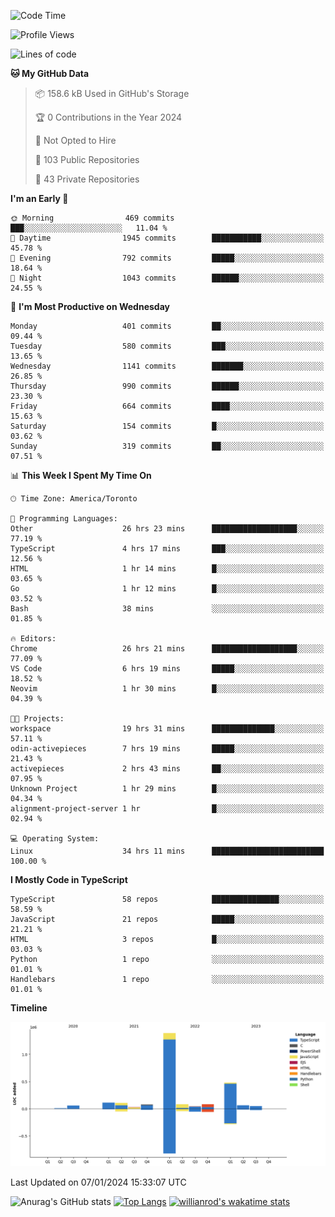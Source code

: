<!--START_SECTION:waka-->
![Code Time](http://img.shields.io/badge/Code%20Time-1%2C044%20hrs%2010%20mins-blue)

![Profile Views](http://img.shields.io/badge/Profile%20Views-0-blue)

![Lines of code](https://img.shields.io/badge/From%20Hello%20World%20I%27ve%20Written-2.6%20million%20lines%20of%20code-blue)

**🐱 My GitHub Data** 

> 📦 158.6 kB Used in GitHub's Storage 
 > 
> 🏆 0 Contributions in the Year 2024
 > 
> 🚫 Not Opted to Hire
 > 
> 📜 103 Public Repositories 
 > 
> 🔑 43 Private Repositories 
 > 
**I'm an Early 🐤** 

```text
🌞 Morning                469 commits         ███░░░░░░░░░░░░░░░░░░░░░░   11.04 % 
🌆 Daytime                1945 commits        ███████████░░░░░░░░░░░░░░   45.78 % 
🌃 Evening                792 commits         █████░░░░░░░░░░░░░░░░░░░░   18.64 % 
🌙 Night                  1043 commits        ██████░░░░░░░░░░░░░░░░░░░   24.55 % 
```
📅 **I'm Most Productive on Wednesday** 

```text
Monday                   401 commits         ██░░░░░░░░░░░░░░░░░░░░░░░   09.44 % 
Tuesday                  580 commits         ███░░░░░░░░░░░░░░░░░░░░░░   13.65 % 
Wednesday                1141 commits        ███████░░░░░░░░░░░░░░░░░░   26.85 % 
Thursday                 990 commits         ██████░░░░░░░░░░░░░░░░░░░   23.30 % 
Friday                   664 commits         ████░░░░░░░░░░░░░░░░░░░░░   15.63 % 
Saturday                 154 commits         █░░░░░░░░░░░░░░░░░░░░░░░░   03.62 % 
Sunday                   319 commits         ██░░░░░░░░░░░░░░░░░░░░░░░   07.51 % 
```


📊 **This Week I Spent My Time On** 

```text
🕑︎ Time Zone: America/Toronto

💬 Programming Languages: 
Other                    26 hrs 23 mins      ███████████████████░░░░░░   77.19 % 
TypeScript               4 hrs 17 mins       ███░░░░░░░░░░░░░░░░░░░░░░   12.56 % 
HTML                     1 hr 14 mins        █░░░░░░░░░░░░░░░░░░░░░░░░   03.65 % 
Go                       1 hr 12 mins        █░░░░░░░░░░░░░░░░░░░░░░░░   03.52 % 
Bash                     38 mins             ░░░░░░░░░░░░░░░░░░░░░░░░░   01.85 % 

🔥 Editors: 
Chrome                   26 hrs 21 mins      ███████████████████░░░░░░   77.09 % 
VS Code                  6 hrs 19 mins       █████░░░░░░░░░░░░░░░░░░░░   18.52 % 
Neovim                   1 hr 30 mins        █░░░░░░░░░░░░░░░░░░░░░░░░   04.39 % 

🐱‍💻 Projects: 
workspace                19 hrs 31 mins      ██████████████░░░░░░░░░░░   57.11 % 
odin-activepieces        7 hrs 19 mins       █████░░░░░░░░░░░░░░░░░░░░   21.43 % 
activepieces             2 hrs 43 mins       ██░░░░░░░░░░░░░░░░░░░░░░░   07.95 % 
Unknown Project          1 hr 29 mins        █░░░░░░░░░░░░░░░░░░░░░░░░   04.34 % 
alignment-project-server 1 hr                █░░░░░░░░░░░░░░░░░░░░░░░░   02.94 % 

💻 Operating System: 
Linux                    34 hrs 11 mins      █████████████████████████   100.00 % 
```

**I Mostly Code in TypeScript** 

```text
TypeScript               58 repos            ███████████████░░░░░░░░░░   58.59 % 
JavaScript               21 repos            █████░░░░░░░░░░░░░░░░░░░░   21.21 % 
HTML                     3 repos             █░░░░░░░░░░░░░░░░░░░░░░░░   03.03 % 
Python                   1 repo              ░░░░░░░░░░░░░░░░░░░░░░░░░   01.01 % 
Handlebars               1 repo              ░░░░░░░░░░░░░░░░░░░░░░░░░   01.01 % 
```



**Timeline**

![Lines of Code chart](https://raw.githubusercontent.com/wise-introvert/wise-introvert/master/assets/bar_graph.png)


 Last Updated on 07/01/2024 15:33:07 UTC
<!--END_SECTION:waka-->

![Anurag's GitHub stats](https://github-readme-stats.vercel.app/api?username=wise-introvert&count_private=true&show_icons=true)
[![Top Langs](https://github-readme-stats.vercel.app/api/top-langs/?username=wise-introvert&langs_count=10)](https://github.com/anuraghazra/github-readme-stats)
[![willianrod's wakatime stats](https://github-readme-stats.vercel.app/api/wakatime?username=wiseintrovert)](https://github.com/anuraghazra/github-readme-stats)

